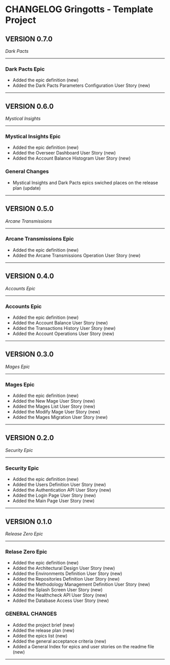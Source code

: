 # CHANGELOG Gringotts - Template Project


## VERSION 0.7.0
_Dark Pacts_
<hr>

### Dark Pacts Epic
* Added the epic definition (new)
* Added the Dark Pacts Parameters Configuration User Story (new)

<hr>


## VERSION 0.6.0
_Mystical Insights_
<hr>

### Mystical Insights Epic
* Added the epic definition (new)
* Added the Overseer Dashboard User Story (new)
* Added the Account Balance Histogram User Story (new)

### General Changes
* Mystical Insights and Dark Pacts epics swiched places on the release plan (update)

<hr>

## VERSION 0.5.0
_Arcane Transmissions_
<hr>

### Arcane Transmissions Epic
* Added the epic definition (new)
* Added the Arcane Transmissions Operation User Story (new)

<hr>

## VERSION 0.4.0
_Accounts Epic_
<hr>

### Accounts Epic
* Added the epic definition (new)
* Added the Account Balance User Story (new)
* Added the Transactions History User Story (new)
* Added the Account Operations User Story (new)

<hr>

## VERSION 0.3.0
_Mages Epic_
<hr>

### Mages Epic
* Added the epic definition (new)
* Added the New Mage User Story (new)
* Added the Mages List User Story (new)
* Added the Modify Mage User Story (new)
* Added the Mages Migration User Story (new)

<hr>

## VERSION 0.2.0
_Security Epic_
<hr>

### Security Epic
* Added the epic definition (new)
* Added the Users Definition User Story (new)
* Added the Authentication API User Story (new)
* Added the Login Page User Story (new)
* Added the Main Page User Story (new)

<hr>

## VERSION 0.1.0
_Release Zero Epic_
<hr>

### Relase Zero Epic
* Added the epic definition (new)
* Added the Architectural Design User Story (new)
* Added the Environments Definition User Story (new)
* Added the Repositories Definition User Story (new)
* Added the Methodology Management Definition User Story (new)
* Added the Splash Screen User Story (new)
* Added the Healthcheck API User Story (new)
* Added the Database Access User Story (new)

### GENERAL CHANGES
* Added the project brief (new)
* Added the release plan (new)
* Added the epics list (new)
* Added the general acceptance criteria (new)
* Added a General Index for epics and user stories on the readme file (new)

<hr>
